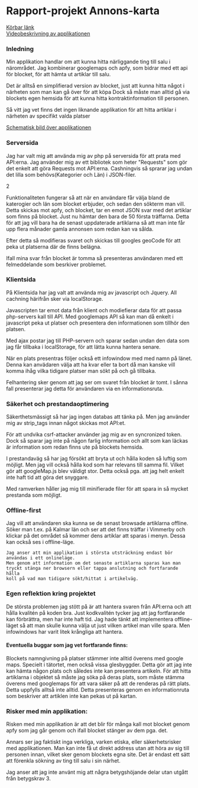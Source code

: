 <h1>Rapport-projekt Annons-karta</h1>

<a href="eerie.se/annons-karta/index.php">Körbar länk</a><br>
<a href="https://www.screenmailer.com/v/3PAecDl6n5EaaTE">Videobeskrivning av applikationen</a>

<h3>Inledning</h3>

<p>Min applikation handlar om att kunna hitta närliggande ting till salu i närområdet. Jag kombinerar
googlemaps och apfy, som bidrar med ett api för blocket, för att hämta ut artiklar till salu.</p>

<p>Det är alltså en simplifierad version av blocket, just att kunna hitta något i närheten som man kan gå över för att köpa
Dock så måste man alltid gå via blockets egen hemsida för att kunna hitta kontraktinformation till personen.
</p>
<p>
Så vitt jag vet finns det ingen liknande applikation för att hitta artiklar i närheten av specifikt valda platser
</p>

<a href="https://docs.google.com/document/d/1nG-OKwRkq7y77750JxQJvKVlCdL4f3uiXsZsK-Jh5oU/edit">Schematisk bild över applikationen</a>

<h3>Serversida</h3>

<p>
Jag har valt mig att använda mig av php på serversida för att prata med API:erna.
Jag använder mig av ett bibliotek som heter "Requests" som gör det enkelt att göra Requests mot API:erna.
Cashningvis så sprarar jag undan det lilla som behövs(Kategorier och Län) i JSON-filer.
</p>2

<p>
Funktionaliteten fungerar så att när en användare får välja bland de katerogier och län som blocket erbjuder, och sedan den sökterm man vill.
Detta skickas mot apfy, och blocket, tar en emot JSON svar med det artiklar som finns på blocket.
Just nu hämtar den bara de 50 första träffarna. Detta för att jag vill bara ha de senast uppdaterade artiklarna så att man inte får upp flera månader gamla annonsen som redan kan va sålda.

Efter detta så modifieras svaret och skickas till googles geoCode för att peka ut platserna där de finns belägna.
</p>

<p>Ifall mina svar från blocket är tomma så presenteras användaren med ett felmeddelande som besrkiver problemet.</p>

<h3>Klientsida</h3>

<p>På Klientsida har jag valt att använda mig av javascript och Jquery. All cachning härifrån sker via localStorage.
</p>

<p>
Javascripten tar emot data från klient och modiefierar data för att passa php-servers kall till API.
Med googlemaps API så kan man då enkelt i javascript peka ut platser och presentera den informationen som tillhör den platsen.
</p>

<p>
Med ajax postar jag till PHP-servern och sparar sedan undan den data som jag får tillbaka i localStorage, för att lätta kunna hantera senare.
</p>
<p>
När en plats presentras följer också ett infowindow med med namn på länet. Denna kan anvädaren välja att ha kvar eller ta bort
då man kanske vill komma ihåg vilka tidigare platser man sökt på och gå tillbaka.
</p>
<p>
Felhantering sker genom att jag ser om svaret från blocket är tomt. I sånna fall presenterar jag detta för användaren via en informationsruta.
</p>

<h3>Säkerhet och prestandaoptimering</h3>

<p>
Säkerthetsmässigt så har jag ingen databas att tänka på. Men jag använder mig av strip_tags innan något skickas
mot API:et.
</p>
<p>
För att undvika csrf-attacker använder jag mig av en syncronized token. Dock så sparar jag inte på någon farlig information och allt som kan läckas är information som redan finns ute på blockets hemsida.
</p>
<p>
I prestandaväg så har jag försökt att bryta ut och hålla koden så luftig som möjligt.
Men jag vill också hålla kod som har relevans till samma fil. Vilket gör att googleMap.js blev väldigt stor.
Detta också pga. att jag helt enkelt inte haft tid att göra det snyggare.

Med ramverken håller jag mig till minifierade filer för att spara in så mycket prestanda som möjligt.
</p>

<h3>Offline-first</h3>

<p>
    Jag vill att användaren ska kunna se de senast browsade artiklarna offline.
    Söker man t.ex. på Kalmar län och ser att det finns träffar i Vimmerby och klickar på det området så kommer dens artiklar att sparas i menyn.
    Dessa kan också ses i offline-läge.

    Jag anser att min applikation i största utsträckning endast bör användas i ett onlineläge.
    Men genom att information om det senaste artiklarna sparas kan man tryckt stänga ner browsern eller tappa anslutning och fortfarande hålla
    koll på vad man tidigare sökt/hittat i artikelväg.
</p>

<h3>Egen reflektion kring projektet</h3>
<p>
    De största problemen jag stött på är att hantera svaren från API:erna och att hålla kvalitén på koden bra.
    Just kodkvalitén tycker jag att jag fortfarande kan förbrättra, men har inte haft tid.
    Jag hade tänkt att implementera offline-läget så att man skulle kunna välja ut just vilken artikel man ville spara.
    Men infowindows har varit litek krångliga att hantera.
</p>

<h4>Eventuella buggar som jag vet fortfarande finns:</h4>
<p>
   Blockets namngivning på platser stämmer inte alltid överens med google maps. Specielt i tätortet, men också vissa glesbyggder.
   Detta gör att jag inte kan hämta någon plats och således inte kan presentera artikeln.
   För att hitta artiklarna i objektet så måste jag söka på deras plats, som måste stämma överens med googlemaps för att vara
   säker på att de renderas på rätt plats. Detta uppfylls alltså inte alltid.
   Detta presenteras genom en informationruta som beskriver att artiklen inte kan pekas ut på kartan.
</p>

<h3>Risker med min applikation: </h3>
<p>
    Risken med min applikation är att det blir för många kall mot blocket genom apfy som jag går genom och ifall blocket stänger av dem pga. det.
</p>
<p>
    Annars ser jag faktiskt inga verkliga, varken etiska, eller säkerhetsrisker med applikationen.
    Man kan inte få ut direkt address utan att höra av sig till personen innan, vilket sker genom blockets egna site.
    Det är endast ett sätt att förenkla sökning av ting till salu i sin närhet.
</p>
<p>
    Jag anser att jag inte använt mig att några betygshöjande delar utan utgått från betygskrav 3.
</p>
